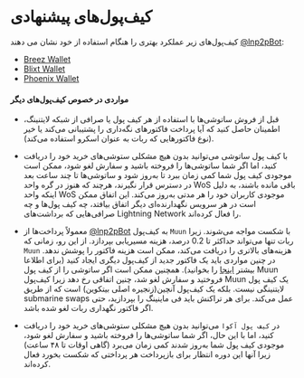 # کیف‌پول‌های پیشنهادی

کیف‌پول‌های زیر عملکرد بهتری را هنگام استفاده از خود نشان می دهند [@lnp2pBot](https://t.me/lnp2pBot):

- [Breez Wallet](https://breez.technology/)
- [Blixt Wallet](https://blixtwallet.github.io/)
- [Phoenix Wallet](https://phoenix.acinq.co/) 

#### مواردی در خصوص کیف‌پول‌های دیگر
- قبل از فروش ساتوشی‌ها با استفاده از هر کیف پول یا صرافی از شبکه لایتنینگ، اطمینان حاصل کنید که آیا پرداخت فاکتورهای نگه‌داری را پشتیبانی می‌کند یا خیر (نوع فاکتورهایی که ربات به عنوان اسکرو استفاده می‌کند).

- با کیف پول ساتوشی می‌توانید بدون هیچ مشکلی ستوشی‌های خرید خود را دریافت کنید، اما اگر شما ساتوشی‌ها را فروخته باشید و سفارش لغو شود، ممکن است موجودی کیف پول شما کمی زمان ببرد تا به‌روز شود و ساتوشی‌ها تا چند ساعت بعد در دسترس قرار نگیرند، هرچند که هنوز در گره واحد WoS باقی مانده باشند، به دلیل اینکه واحد WoS موجودی کاربران خود را هر مدتی به‌روز می‌کند. این اتفاق ممکن است در هر سرویس نگهدارنده‌ای دیگر اتفاق بیافتد، چه کیف پول‌ها و چه صرافی‌هایی که برداشت‌های Lightning Network را فعال کرده‌اند.


- معمولاً پرداخت‌ها از [@lnp2pBot](https://t.me/lnp2pBot) به کیف‌پول `Muun` با شکست مواجه می‌شوند. زیرا ربات تنها می‌تواند حداکثر تا 0.2 درصد، هزینه مسیریابی بپردازد.
از این رو، زمانی که `Muun` هزینه‌های بالاتری را دریافت می‌کند، ممکن است هزینه فاکتور را پوشش ندهد. در چنین مواردی باید یک فاکتور جدید از کیف‌پول دیگری ایجاد کنید (برای اطلاعا  بیشتر [اینجا](./i-cant-receive.md) را بخوانید). همچنین ممکن است اگر ساتوشی را از کیف پول Muun فروختید و سفارش لغو شد، چنین اتفاقی رخ دهد زیرا کیف‌پول Muun یک کیف پول لایتنینگی نیست. بلکه یک کیف‌پول آنچین(زنجیره اصلی بیتکوین) است که از طریق submarine swaps عمل می‌کند. برای هر تراکنش باید فی ماینینگ را بپردازید، حتی اگر فاکتور نگهداری ربات لغو شده باشد.

- در `کیف پول آکوا` می‌توانید بدون هیچ مشکلی ستوشی‌های خرید خود را دریافت کنید، اما با این حال، اگر شما ساتوشی‌ها را فروخته باشید و سفارش لغو شود، موجودی کیف پول شما به‌روز شدند کمی زمان می‌برد (گاهی اوقات تا ۴۸ ساعت) زیرا آنها این دوره انتظار برای بازپرداخت هر پرداختی که شکست بخورد فعال کرده‌اند.
